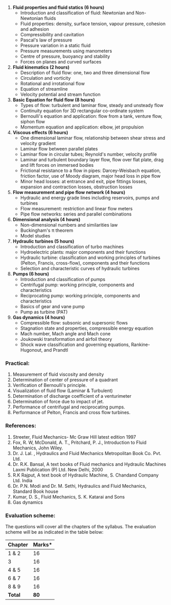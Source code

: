 1. **Fluid properties and fluid statics (6 hours)**
    - Introduction and classification of fluid: Newtonian and Non-Newtonian fluids
    - Fluid properties: density, surface tension, vapour pressure, cohesion and adhesion
    - Compressibility and cavitation
    - Pascal's law of pressure
    - Pressure variation in a static fluid
    - Pressure measurements using manometers
    - Centre of pressure, buoyancy and stability
    - Forces on planes and curved surfaces
2. **Fluid kinematics (2 hours)**
    - Description of fluid flow: one, two and three dimensional flow
    - Circulation and vorticity
    - Rotational and irrotational flow
    - Equation of streamline
    - Velocity potential and stream function
3. **Basic Equation for fluid flow (8 hours)**
    - Types of flow: turbulent and laminar flow, steady and unsteady flow
    - Continuity equation for 3D rectangular co-ordinate system
    - Bernoulli's equation and application: flow from a tank, venture flow, siphon flow
    - Momentum equation and application: elbow, jet propulsion
4. **Viscous effects (6 hours)**
    - One dimensional laminar flow, relationship between shear stress and velocity gradient
    - Laminar flow between parallel plates
    - Laminar flow in circular tubes; Reynold's number, velocity profile
    - Laminar and turbulent boundary layer flow, flow over flat plate, drag and lift forces on immersed bodies
    - Frictional resistance to a flow in pipes: Darcey-Weisbach equation, friction factor, use of Moody diagram, major head loss in pipe flow
    - Minor head losses: at entrance and exit, pipe fittings losses, expansion and contraction losses, obstruction losses
5. **Flow measurement and pipe flow network (4 hours)**
    - Hydraulic and energy grade lines including reservoirs, pumps and turbines
    - Flow measurement: restriction and linear flow meters
    - Pipe flow networks: series and parallel combinations
6. **Dimensional analysis (4 hours)**
    - Non-dimensional numbers and similarities law
    - Buckingham's π theorem
    - Model studies
7. **Hydraulic turbines (5 hours)**
    - Introduction and classification of turbo machines
    - Hydroelectric plants: major components and their functions
    - Hydraulic turbine: classification and working principles of turbines (Pelton, Francis, cross-flow), components and their functions
    - Selection and characteristic curves of hydraulic turbines
8. **Pumps (6 hours)**
    - Introduction and classification of pumps
    - Centrifugal pump: working principle, components and characteristics
    - Reciprocating pump: working principle, components and characteristics
    - Basics of gear and vane pump
    - Pump as turbine (PAT)
9. **Gas dynamics (4 hours)**
    - Compressible flow: subsonic and supersonic flows
    - Stagnation state and properties, compressible energy equation
    - Mach number, Mach angle and Mach cone
    - Joukowski transformation and airfoil theory
    - Shock wave classification and governing equations, Rankine- Hugonout, and Prandtl

### Practical:

1. Measurement of fluid viscosity and density
2. Determination of center of pressure of a quadrant
3. Verification of Bernoulli's principle.
4. Visualization of fluid flow (Laminar & Turbulent)
5. Determination of discharge coefficient of a venturimeter
6. Determination of force due to impact of jet.
7. Performance of centrifugal and reciprocating pumps.
8. Performance of Pelton, Francis and cross flow turbines.

### References:

1. Streeter, Fluid Mechanics- Mc Graw Hill latest edition 1997
2. Fox, R. W, McDonald, A. T., Pritchard, P. J., Introduction to Fluid Mechanics, John Wiley.
3. Dr. J. Lal. , Hydraulics and Fluid Mechanics Metropolitan Book Co. Pvt. Ltd.
4. Dr. R.K. Bansal, A text books of Fluid mechanics and Hydraulic Machines Laxmi Publication (P) Ltd. New Delhi, 2000
5. R.K Rajput, A text book of Hydraulic Machine, S. Chandand Company Ltd. India
6. Dr. P.N. Modi and Dr. M. Sethi, Hydraulics and Fluid Mechanics, Standard Book house
7. Kumar, D. S., Fluid Mechanics, S. K. Katarai and Sons
8. Gas dynamics

### Evaluation scheme:

The questions will cover all the chapters of the syllabus. The evaluation scheme will be as indicated in the table below:

| Chapter   | Marks* |
| --------- | ------ |
| 1 & 2     | 16     |
| 3         | 16     |
| 4 & 5     | 16     |
| 6 & 7     | 16     |
| 8 & 9     | 16     |
| **Total** | **80** |

